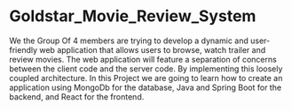 # Goldstar_Movie_Review_System

We the Group Of 4 members are trying to develop a dynamic and user-friendly web application that allows users to browse, watch trailer and review movies. The web application will feature a separation of concerns between the client code and the server code. By implementing this loosely coupled architecture. In this Project we are going to learn how to create an application using MongoDb for the database, Java and Spring Boot for the backend, and React for the frontend. 
